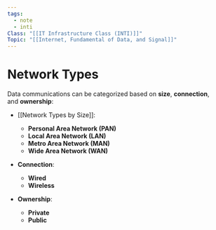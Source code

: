 ```yaml
---
tags:
  - note
  - inti
Class: "[[IT Infrastructure Class (INTI)]]"
Topic: "[[Internet, Fundamental of Data, and Signal]]"
---
```


# Network Types
Data communications can be categorized based on **size**, **connection**, and **ownership**:

- [[Network Types by Size]]:
    - **Personal Area Network (PAN)**
    - **Local Area Network (LAN)**
    - **Metro Area Network (MAN)**
    - **Wide Area Network (WAN)**
    
- **Connection**:
    
    - **Wired**
    - **Wireless**
    
- **Ownership**:
    
    - **Private**
    - **Public**

